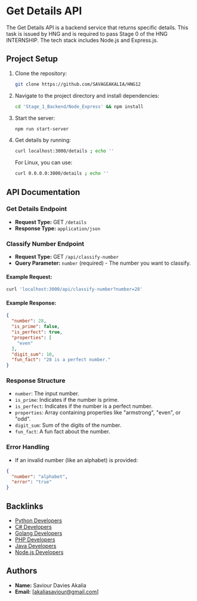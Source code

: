 # Get Details API

The Get Details API is a backend service that returns specific details.
This task is issued by HNG and is required to pass Stage 0 of the HNG INTERNSHIP.
The tech stack includes Node.js and Express.js.

## Project Setup

1. Clone the repository:
   ```bash
   git clone https://github.com/SAVAGEAKALIA/HNG12
   ```

2. Navigate to the project directory and install dependencies:
   ```bash
   cd 'Stage_1_Backend/Node_Express' && npm install
   ```

3. Start the server:
   ```bash
   npm run start-server
   ```

4. Get details by running:
   ```bash
   curl localhost:3000/details ; echo ''
   ```

   For Linux, you can use:
   ```bash
   curl 0.0.0.0:3000/details ; echo ''
   ```

## API Documentation

### Get Details Endpoint

- **Request Type:** GET `/details`
- **Response Type:** `application/json`

### Classify Number Endpoint

- **Request Type:** GET `/api/classify-number`
- **Query Parameter:** `number` (required) - The number you want to classify.

#### Example Request:

```bash
curl 'localhost:3000/api/classify-number?number=28'
```

#### Example Response:

```json
{
  "number": 28,
  "is_prime": false,
  "is_perfect": true,
  "properties": [
    "even"
  ],
  "digit_sum": 10,
  "fun_fact": "28 is a perfect number."
}
```

### Response Structure

- `number`: The input number.
- `is_prime`: Indicates if the number is prime.
- `is_perfect`: Indicates if the number is a perfect number.
- `properties`: Array containing properties like "armstrong", "even", or "odd".
- `digit_sum`: Sum of the digits of the number.
- `fun_fact`: A fun fact about the number.

### Error Handling

- If an invalid number (like an alphabet) is provided:

```json
{
  "number": "alphabet",
  "error": "true"
}
```

## Backlinks

- [Python Developers](https://hng.tech/hire/python-developers)
- [C# Developers](https://hng.tech/hire/csharp-developers)
- [Golang Developers](https://hng.tech/hire/golang-developers)
- [PHP Developers](https://hng.tech/hire/php-developers)
- [Java Developers](https://hng.tech/hire/java-developers)
- [Node.js Developers](https://hng.tech/hire/nodejs-developers)

## Authors

- **Name:** Saviour Davies Akalia
- **Email:** [akaliasaviour@gmail.com]

